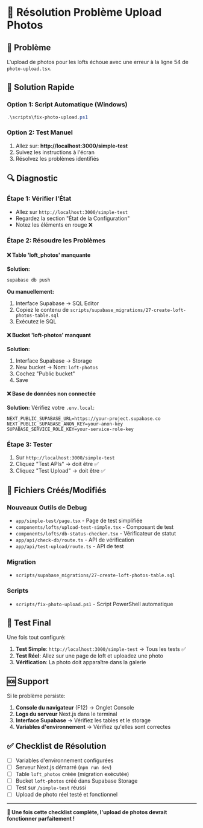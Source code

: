# 🔧 Résolution Problème Upload Photos

## 🚨 Problème
L'upload de photos pour les lofts échoue avec une erreur à la ligne 54 de `photo-upload.tsx`.

## 🎯 Solution Rapide

### Option 1: Script Automatique (Windows)
```powershell
.\scripts\fix-photo-upload.ps1
```

### Option 2: Test Manuel
1. Allez sur: **http://localhost:3000/simple-test**
2. Suivez les instructions à l'écran
3. Résolvez les problèmes identifiés

## 🔍 Diagnostic

### Étape 1: Vérifier l'État
- Allez sur `http://localhost:3000/simple-test`
- Regardez la section "État de la Configuration"
- Notez les éléments en rouge ❌

### Étape 2: Résoudre les Problèmes

#### ❌ Table 'loft_photos' manquante
**Solution:**
```bash
supabase db push
```

**Ou manuellement:**
1. Interface Supabase → SQL Editor
2. Copiez le contenu de `scripts/supabase_migrations/27-create-loft-photos-table.sql`
3. Exécutez le SQL

#### ❌ Bucket 'loft-photos' manquant
**Solution:**
1. Interface Supabase → Storage
2. New bucket → Nom: `loft-photos`
3. Cochez "Public bucket"
4. Save

#### ❌ Base de données non connectée
**Solution:**
Vérifiez votre `.env.local`:
```env
NEXT_PUBLIC_SUPABASE_URL=https://your-project.supabase.co
NEXT_PUBLIC_SUPABASE_ANON_KEY=your-anon-key
SUPABASE_SERVICE_ROLE_KEY=your-service-role-key
```

### Étape 3: Tester
1. Sur `http://localhost:3000/simple-test`
2. Cliquez "Test APIs" → doit être ✅
3. Cliquez "Test Upload" → doit être ✅

## 📁 Fichiers Créés/Modifiés

### Nouveaux Outils de Debug
- `app/simple-test/page.tsx` - Page de test simplifiée
- `components/lofts/upload-test-simple.tsx` - Composant de test
- `components/lofts/db-status-checker.tsx` - Vérificateur de statut
- `app/api/check-db/route.ts` - API de vérification
- `app/api/test-upload/route.ts` - API de test

### Migration
- `scripts/supabase_migrations/27-create-loft-photos-table.sql`

### Scripts
- `scripts/fix-photo-upload.ps1` - Script PowerShell automatique

## 🎯 Test Final

Une fois tout configuré:

1. **Test Simple**: `http://localhost:3000/simple-test` → Tous les tests ✅
2. **Test Réel**: Allez sur une page de loft et uploadez une photo
3. **Vérification**: La photo doit apparaître dans la galerie

## 🆘 Support

Si le problème persiste:

1. **Console du navigateur** (F12) → Onglet Console
2. **Logs du serveur** Next.js dans le terminal
3. **Interface Supabase** → Vérifiez les tables et le storage
4. **Variables d'environnement** → Vérifiez qu'elles sont correctes

## ✅ Checklist de Résolution

- [ ] Variables d'environnement configurées
- [ ] Serveur Next.js démarré (`npm run dev`)
- [ ] Table `loft_photos` créée (migration exécutée)
- [ ] Bucket `loft-photos` créé dans Supabase Storage
- [ ] Test sur `/simple-test` réussi
- [ ] Upload de photo réel testé et fonctionnel

---

**🎉 Une fois cette checklist complète, l'upload de photos devrait fonctionner parfaitement !**